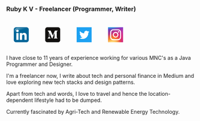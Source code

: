 ### Ruby K V - Freelancer (Programmer, Writer) 
#
<a href="https://www.linkedin.com/in/ruby-k-v-29004a22/"><img src="linkedin.png" alt="drawing" width="40" hspace="20" /></a>
<a href="https://medium.com/@rubyshiv"><img src="medium1.png" alt="drawing" width="40" hspace="20" /></a>
<a href="https://twitter.com/rubyshiv"><img src="twitter.png" alt="drawing" width="40" hspace="20" /></a>
<a href="https://www.instagram.com/ruby.k.v/"><img src="insta.png" alt="drawing" width="40" hspace="20" /></a>
##

I have close to 11 years of experience working for various MNC's as a Java Programmer and Designer. 

I'm a freelancer now, I write about tech and personal finance in Medium and love exploring new tech stacks and design patterns.

Apart from tech and words, I love to travel and hence the location-dependent lifestyle had to be dumped.

Currently fascinated by Agri-Tech and Renewable Energy Technology.

